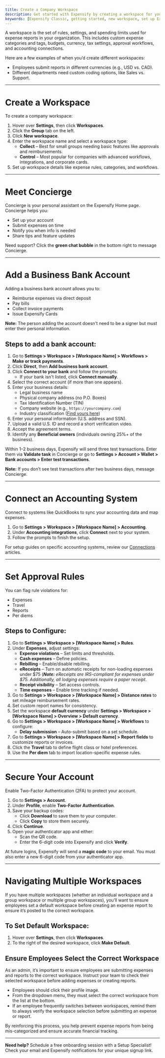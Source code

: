 ```yaml
---
title: Create a Company Workspace
description: Get started with Expensify by creating a workspace for your company.
keywords: [Expensify Classic, getting started, new workspace, set up Expensify account]
---
```


A workspace is the set of rules, settings, and spending limits used for expense reports in your organization. This includes custom expense categories and tags, budgets, currency, tax settings, approval workflows, and accounting connections.

Here are a few examples of when you’d create different workspaces:
- Employees submit reports in different currencies (e.g., USD vs. CAD).
- Different departments need custom coding options, like Sales vs. Support.

---

# Create a Workspace

To create a company workspace:
1. Hover over **Settings**, then click **Workspaces**.
2. Click the **Group** tab on the left.
3. Click **New workspace**.
4. Enter the workspace name and select a workspace type:
   - **Collect** – Best for small groups needing basic features like approvals and reimbursements.
   - **Control** – Most popular for companies with advanced workflows, integrations, and corporate cards.
5. Set up workspace details like expense rules, categories, and workflows.

---

# Meet Concierge

Concierge is your personal assistant on the Expensify Home page. Concierge helps you:
- Set up your account
- Submit expenses on time
- Notify you when info is needed
- Share tips and feature updates

Need support? Click the **green chat bubble** in the bottom right to message Concierge.

---

# Add a Business Bank Account

Adding a business bank account allows you to:
- Reimburse expenses via direct deposit
- Pay bills
- Collect invoice payments
- Issue Expensify Cards

**Note:** The person adding the account doesn't need to be a signer but must enter their personal information.

## Steps to add a bank account:
1. Go to **Settings > Workspace > [Workspace Name] > Workflows > Make or track payments**.
2. Click **Direct**, then **Add business bank account**.
3. Click **Connect to your bank** and follow the prompts.
   - If your bank isn't listed, click **Connect manually**.
4. Select the correct account (if more than one appears).
5. Enter your business details:
   - Legal business name
   - Physical company address (no P.O. Boxes)
   - Tax Identification Number (TIN)
   - Company website (e.g., `https://yourcompany.com`)
   - Industry classification ([Find yours here](https://www.sec.gov/corpfin/division-of-corporation-finance-standard-industrial-classification-sic-code-list))
6. Enter your personal information (U.S. address and SSN).
7. Upload a valid U.S. ID and record a short verification video.
8. Accept the agreement terms.
9. Identify any **Beneficial owners** (individuals owning 25%+ of the business).

Within 1–2 business days, Expensify will send three test transactions. Enter them via **Validate task** in Concierge or go to **Settings > Account > Wallet > Bank accounts > Enter test transactions**.

**Note:** If you don’t see test transactions after two business days, message Concierge.

---

# Connect an Accounting System

Connect to systems like QuickBooks to sync your accounting data and map expenses.

1. Go to **Settings > Workspace > [Workspace Name] > Accounting**.
2. Under **Accounting integrations**, click **Connect** next to your system.
3. Follow the prompts to finish the setup.

For setup guides on specific accounting systems, review our [Connections](https://help.expensify.com/expensify-classic/hubs/integrations/) articles.

---

# Set Approval Rules

You can flag rule violations for:
- Expenses
- Travel
- Reports
- Per diems

## Steps to Configure:
1. Go to **Settings > Workspace > [Workspace Name] > Rules**.
2. Under **Expenses**, adjust settings:
   - **Expense violations** – Set limits and thresholds.
   - **Cash expenses** – Define policies.
   - **Rebilling** – Enable/disable rebilling.
   - **eReceipts** – Turn on automatic receipts for non-loading expenses under $75 (_**Note:** eReceipts are IRS-compliant for expenses under $75. Additionally, all lodging expenses require a paper receipt_.
   - **Receipt visibility** – Set access controls.
   - **Time expenses** – Enable time tracking if needed.
3. Go to **Settings > Workspace > [Workspace Name] > Distance rates** to set mileage reimbursement rates.
4. Set custom report names for consistency.
5. Set the workspace **default currency** under **Settings > Workspace > [Workspace Name] > Overview > Default currency**.
6. Go to **Settings > Workspace > [Workspace Name] > Workflows** to configure:
   - **Delay submission** – Auto-submit based on a set schedule.
7. Go to **Settings > Workspace > [Workspace Name] > Report fields** to customize reports or invoices.
8. Click the **Travel** tab to define flight class or hotel preferences.
9. Use the **Per diem** tab to import location-specific expense rules.

---

# Secure Your Account

Enable Two-Factor Authentication (2FA) to protect your account.

1. Go to **Settings > Account**.
2. Under **Profile**, enable **Two-Factor Authentication**.
3. Save your backup codes:
   - Click **Download** to save them to your computer.
   - Click **Copy** to store them securely.
4. Click **Continue**.
5. Open your authenticator app and either:
   - Scan the QR code.
   - Enter the 6-digit code into Expensify and click **Verify**.

At future logins, Expensify will send a **magic code** to your email. You must also enter a new 6-digit code from your authenticator app.

---

# Navigating Multiple Workspaces

If you have multiple workspaces (whether an individual workspace and a group workspace or multiple group workspaces), you’ll want to ensure employees set a default workspace before creating an expense report to ensure it’s posted to the correct workspace.

## To Set Default Workspace:
1. Hover over **Settings**, then click **Workspaces**.
2. To the right of the desired workspace, click **Make Default**.

## Ensure Employees Select the Correct Workspace

As an admin, it’s important to ensure employees are submitting expenses and reports to the correct workspace. Instruct your team to check their selected workspace before adding expenses or creating reports.

- Employees should click their profile image.
- From the dropdown menu, they must select the correct workspace from the list at the bottom.
- If an employee frequently switches between workspaces, remind them to always verify the workspace selection before submitting an expense or report.

By reinforcing this process, you help prevent expense reports from being mis-categorized and ensure accurate financial tracking.

---

**Need help?** Schedule a free onboarding session with a Setup Specialist! Check your email and Expensify notifications for your unique signup link.

